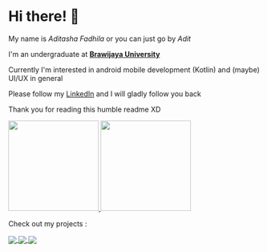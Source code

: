 # Hi there! 👋
My name is *Aditasha Fadhila* or you can just go by *Adit*

I'm an undergraduate at **[Brawijaya University](https://ub.ac.id/en/)**

Currently I'm interested in android mobile development (Kotlin) and (maybe) UI/UX in general

Please follow my [LinkedIn](https://www.linkedin.com/in/aditasha/) and I will gladly follow you back

Thank you for reading this humble readme XD

<a href="https://github.com/aditasha">
  <img height="180em" src="https://github-readme-stats.vercel.app/api?username=aditasha&count_private=true&show_icons=true&theme=swift"/>
  <img height="180em" src="https://github-readme-stats.vercel.app/api/top-langs/?username=aditasha&layout=compact&langs_count=10&theme=swift&hide=JavaScript"/>
</a>

Check out my projects :

<a href="https://github.com/aditasha/aditasha.github.io">
  <img align="center" src="https://github-readme-stats.vercel.app/api/pin/?username=aditasha&repo=aditasha.github.io&show_owner=true&theme=swift" />
</a>

<a href="https://github.com/aditasha/dicoding-story">
  <img align="center" src="https://github-readme-stats.vercel.app/api/pin/?username=aditasha&repo=dicoding-story&show_owner=true&theme=swift" />
</a>

<a href="https://github.com/aditasha/rawg.io-app">
  <img align="center" src="https://github-readme-stats.vercel.app/api/pin/?username=aditasha&repo=rawg.io-app&show_owner=true&theme=swift" />
</a>


<!--
**aditasha/aditasha** is a ✨ _special_ ✨ repository because its `README.md` (this file) appears on your GitHub profile.

Here are some ideas to get you started:

- 🔭 I’m currently working on ...
- 🌱 I’m currently learning ...
- 👯 I’m looking to collaborate on ...
- 🤔 I’m looking for help with ...
- 💬 Ask me about ...
- 📫 How to reach me: ...
- 😄 Pronouns: ...
- ⚡ Fun fact: ...
-->
